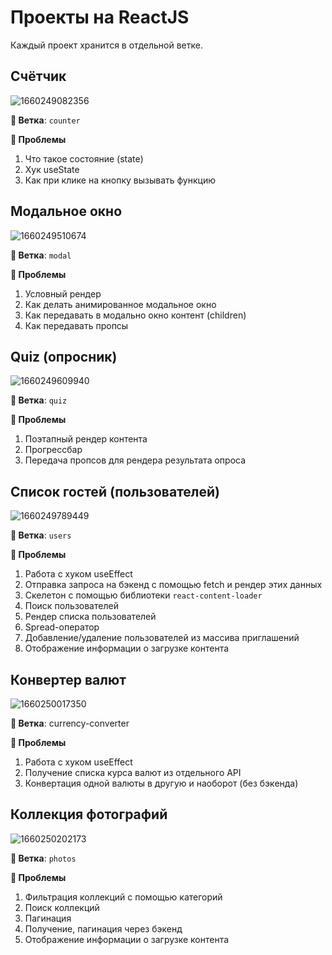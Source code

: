 # Проекты на ReactJS

Каждый проект хранится в отдельной ветке.

## Счётчик
![1660249082356](https://user-images.githubusercontent.com/12086860/184235207-2d20299a-0b9a-40e6-acf7-be582f6ecbfe.png)

**🌿 Ветка**: `counter`

**👀 Проблемы**
1. Что такое состояние (state)
2. Хук useState
3. Как при клике на кнопку вызывать функцию

## Модальное окно
![1660249510674](https://user-images.githubusercontent.com/12086860/184235807-bfb5d74b-68dc-4903-8b15-e18f6427fcc2.png)

**🌿 Ветка**: `modal`

**👀 Проблемы**
1. Условный рендер
2. Как делать анимированное модальное окно
3. Как передавать в модально окно контент (children)
4. Как передавать пропсы

## Quiz (опросник)
![1660249609940](https://user-images.githubusercontent.com/12086860/184236063-9f807f93-f6a4-4577-9a12-443ff1d3fd43.png)

**🌿 Ветка**: `quiz`

**👀 Проблемы**
1. Поэтапный рендер контента
2. Прогрессбар
3. Передача пропсов для рендера результата опроса

## Список гостей (пользователей)
![1660249789449](https://user-images.githubusercontent.com/12086860/184236601-2c8d94bf-105c-4b48-982c-65a6ed4f8c51.png)

**🌿 Ветка**: `users`

**👀 Проблемы**
1. Работа с хуком useEffect
2. Отправка запроса на бэкенд с помощью fetch и рендер этих данных
3. Скелетон с помощью библиотеки `react-content-loader`
4. Поиск пользователей
5. Рендер списка пользователей
6. Spread-оператор
7. Добавление/удаление пользователей из массива приглашений
8. Отображение информации о загрузке контента

## Конвертер валют
![1660250017350](https://user-images.githubusercontent.com/12086860/184237245-dd26fc7e-1b84-4490-b9cf-3d40a4ded550.png)

**🌿 Ветка**: currency-converter

**👀 Проблемы**
1. Работа с хуком useEffect
2. Получение списка курса валют из отдельного API 
3. Конвертация одной валюты в другую и наоборот (без бэкенда)

## Коллекция фотографий
![1660250202173](https://user-images.githubusercontent.com/12086860/184237707-4810b1d8-f20b-40cf-93ea-37d2051b87ba.png)


**🌿 Ветка**: `photos`

**👀 Проблемы**
1. Фильтрация коллекций с помощью категорий
2. Поиск коллекций
3. Пагинация
4. Получение, пагинация через бэкенд
5. Отображение информации о загрузке контента
